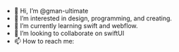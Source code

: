 - 👋 Hi, I’m @gman-ultimate
- 👀 I’m interested in design, programming, and creating.
- 🌱 I’m currently learning swift and webflow.
- 💞️ I’m looking to collaborate on swiftUI
- 📫 How to reach me: 

<!---
gman-ultimate/gman-ultimate is a ✨ special ✨ repository because its `README.md` (this file) appears on your GitHub profile.
You can click the Preview link to take a look at your changes.
--->
